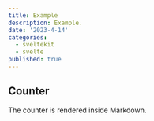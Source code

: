 ```yaml
---
title: Example
description: Example.
date: '2023-4-14'
categories:
  - sveltekit
  - svelte
published: true
---
```


<script>
  import Counter from './counter.svelte'
</script>

## Counter

The counter is rendered inside Markdown.

<Counter />
